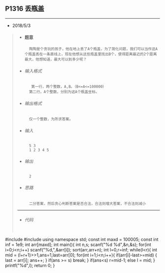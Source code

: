 ## P1316 丢瓶盖
---  

* 2018/5/3
>		
> *   #### 题意  
>			陶陶是个贪玩的孩子，他在地上丢了A个瓶盖，为了简化问题，我们可以当作这A个瓶盖丢在一条直线上，现在他想从这些瓶盖里找出B个，使得距离最近的2个距离最大，他想知道，最大可以到多少呢？
> 
> *   ###### 输入格式
>            第一行，两个整数，A,B。（B<=A<=100000）
>			第二行，A个整数，分别为这A个瓶盖坐标。
> *   ######  输出格式
>           仅一个整数，为所求答案。
>
> *	  ######  输入
>			5 3
>			1 2 3 4 5
>        
> *   ######  输出
>			2
>
> *   ###### 思路
>			二分答案，然后贪心判断答案是否合法，合法则增大答案，不合法则减小
>---       
> *   ###### 代码
>       
>   ```cpp
#include <cstdio>
#include <algorithm>
using namespace std;
const int maxd = 100005;
const int inf = 1e9;
int arr[maxd];
int main(){
    int n,s;
    scanf("%d %d",&n,&s);
    for(int i=0;i<n;i++)
        scanf("%d,",&arr[i]);
    sort(arr,arr+n);
    int l=0,r=inf;
    while(l<r){
        int mid = (l+r+1)>>1,ans=1,last=arr[0];
        for(int i=1;i<n;i++){
            if(arr[i]-last>=mid)
            {
                last = arr[i];
                ans++;
            }
            if(ans >= s) break;
        }
        if(ans<s) r=mid-1;
        else l = mid;
    }
    printf("%d",l);
    return 0;
}
 ```